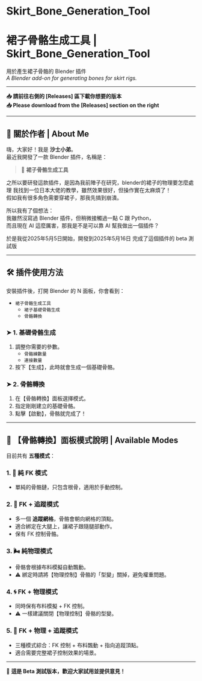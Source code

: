 # Skirt_Bone_Generation_Tool
# 裙子骨骼生成工具 | Skirt_Bone_Generation_Tool

用於產生裙子骨骼的 Blender 插件  
*A Blender add-on for generating bones for skirt rigs.*

---

**📥 請前往右側的 [Releases] 區下載你想要的版本**  
**📥 Please download from the [Releases] section on the right**

---

## 👋 關於作者 | About Me

嗨，大家好！我是 **沙士小弟**。  
最近我開發了一款 Blender 插件，名稱是：

> 🎀 **裙子骨骼生成工具**

之所以要研發這款插件，是因為我前陣子在研究，blender的裙子的物理要怎麼處理
我找到一位日本大佬的教學，雖然效果很好，但操作實在太麻煩了！  
假如我有很多角色需要穿裙子，那我先搞到崩潰。

所以我有了個想法：  
我雖然沒寫過 Blender 插件，但稍微接觸過一點 C 跟 Python，  
而且現在 AI 這麼厲害，那我是不是可以靠 AI 幫我做出一個插件？

於是我從2025年5月5日開始，開發到2025年5月16日 完成了這個插件的 beta 測試版

---

## 🛠 插件使用方法

安裝插件後，打開 Blender 的 N 面板，你會看到：

- `裙子骨骼生成工具`
  - `裙子基礎骨骼生成`
  - `骨骼轉換`

### ➤ 1. 基礎骨骼生成

1. 調整你需要的參數。
   - `骨骼練數量`
   - `連接數量`
2. 按下【生成】，此時就會生成一個基礎骨骼。

### ➤ 2. 骨骼轉換

1. 在【骨骼轉換】面板選擇模式。
2. 指定剛剛建立的基礎骨骼。
3. 點擊【啟動】，骨骼就完成了！

---

## 🔧 【骨骼轉換】面板模式說明 | Available Modes

目前共有 **五種模式**：

### 1. 💠 純 FK 模式
- 單純的骨骼鏈，只包含根骨，適用於手動控制。

### 2. 🎯 FK + 追蹤模式
- 多一個 **追蹤網格**，骨骼會朝向網格的頂點。
- 適合綁定在大腿上，讓裙子跟隨腿部動作。
- 保有 FK 控制骨骼。

### 3. 🌬 純物理模式
- 骨骼會根據布料模擬自動飄動。
- ⚠ 綁定時請將【物理控制】骨骼的「型變」關掉，避免權重問題。

### 4. 🌀 FK + 物理模式
- 同時保有布料模擬 + FK 控制。
- ⚠ 一樣建議關閉【物理控制】骨骼的型變。

### 5. 🔁 FK + 物理 + 追蹤模式
- 三種模式綜合：FK 控制 + 布料飄動 + 指向追蹤頂點。
- 適合需要完整裙子控制效果的場景。

---

🧪 **這是 Beta 測試版本，歡迎大家試用並提供意見！**


